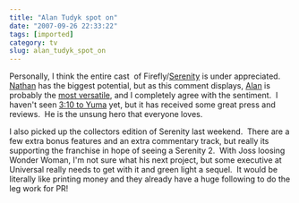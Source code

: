 ```yaml
---
title: "Alan Tudyk spot on"
date: "2007-09-26 22:33:22"
tags: [imported]
category: tv
slug: alan_tudyk_spot_on
---
```

	
Personally, I think the entire cast  of Firefly/<a href="http://www.imdb.com/title/tt0379786/">Serenity</a> is under appreciated.  <a href="http://www.imdb.com/name/nm0277213/">Nathan</a> has the biggest potential, but as this comment displays, <a href="http://www.imdb.com/name/nm0876138/">Alan</a> is probably the <a href="http://www.filmwad.com/the-alan-tudyk-effect-4621-p.html">most versatile</a>, and I completely agree with the sentiment.  I haven't seen <a href="http://www.imdb.com/title/tt0381849/">3:10 to Yuma</a> yet, but it has received some great press and reviews.  He is the unsung hero that everyone loves.

I also picked up the collectors edition of Serenity last weekend.  There are a few extra bonus features and an extra commentary track, but really its supporting the franchise in hope of seeing a Serenity 2.  With Joss loosing Wonder Woman, I'm not sure what his next project, but some executive at Universal really needs to get with it and green light a sequel.  It would be literally like printing money and they already have a huge following to do the leg work for PR!
